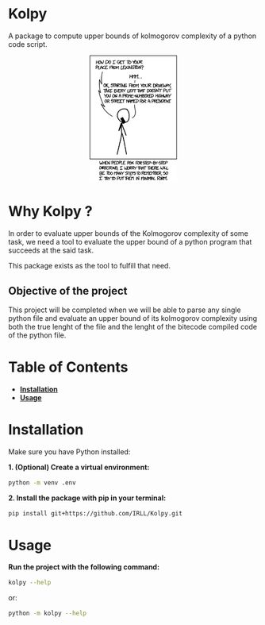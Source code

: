# **Kolpy**

A package to compute upper bounds of kolmogorov complexity of a python code script.

<p align="center">
  <img src="assets/kolmogorov-complexity-joke.png" alt="General illustration of the Kolpy" width="35%"/>
</p>

# Why Kolpy ?

In order to evaluate upper bounds of the Kolmogorov complexity of some task, we need a tool to evaluate the upper bound of a python program that succeeds at the said task.

This package exists as the tool to fulfill that need.

## Objective of the project

This project will be completed when we will be able to parse any single python file and evaluate an upper bound of its kolmogorov complexity using both the true lenght of the file and the lenght of the bitecode compiled code of the python file.

# Table of Contents

-   [**Installation**](#installation)
-   [**Usage**](#usage)

# Installation

Make sure you have Python installed:

**1. (Optional) Create a virtual environment:**

```bash
python -m venv .env
```

**2. Install the package with pip in your terminal:**

```bash
pip install git+https://github.com/IRLL/Kolpy.git
```

# Usage

**Run the project with the following command:**

```bash
kolpy --help
```

or:

```bash
python -m kolpy --help
```
